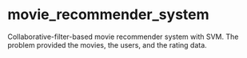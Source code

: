 # movie_recommender_system
Collaborative-filter-based movie recommender system with SVM. The problem provided the movies, the users, and the rating data.
